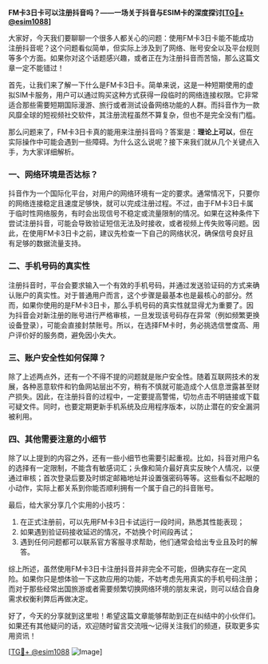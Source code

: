 **FM卡3日卡可以注册抖音吗？——一场关于抖音与ESIM卡的深度探讨[[TG💪+ @esim1088](https://t.me/s/esim1088)]**

大家好，今天我们要聊聊一个很多人都关心的问题：使用FM卡3日卡能不能成功注册抖音呢？这个问题看似简单，但实际上涉及到了网络、账号安全以及平台规则等多个方面。如果你对这个话题感兴趣，或者正在为注册抖音而苦恼，那么这篇文章一定不能错过！

首先，让我们来了解一下什么是FM卡3日卡。简单来说，这是一种短期使用的虚拟SIM卡服务，用户可以通过购买这种方式获得一段临时的网络连接权限。它非常适合那些需要短期国际漫游、旅行或者测试设备网络功能的人群。而抖音作为一款风靡全球的短视频社交软件，其注册流程虽然不算复杂，但也不是完全没有门槛。

那么问题来了，FM卡3日卡真的能用来注册抖音吗？答案是：**理论上可以**，但在实际操作中可能会遇到一些障碍。为什么这么说呢？接下来我们就从几个关键点入手，为大家详细解析。

### 一、网络环境是否达标？

抖音作为一个国际化平台，对用户的网络环境有一定的要求。通常情况下，只要你的网络连接稳定且速度足够快，就可以完成注册过程。不过，由于FM卡3日卡属于临时性网络服务，有时会出现信号不稳定或流量限制的情况。如果在这种条件下尝试注册抖音，可能会导致验证短信无法及时接收，或者视频上传失败等问题。因此，在使用FM卡3日卡之前，建议先检查一下自己的网络状况，确保信号良好且有足够的数据流量支持。

### 二、手机号码的真实性

注册抖音时，平台会要求输入一个有效的手机号码，并通过发送验证码的方式来确认账户的真实性。对于普通用户而言，这个步骤是最基本也是最核心的部分。然而，如果你使用的是FM卡3日卡，那么手机号码的真实性就显得尤为重要了。因为抖音会对新注册的账号进行严格审核，一旦发现该号码存在异常（例如频繁更换设备登录），可能会直接封禁账号。所以，在选择FM卡时，务必挑选信誉度高、用户评价好的服务商，避免因小失大。

### 三、账户安全性如何保障？

除了上述两点外，还有一个不得不提的问题就是账户安全性。随着互联网技术的发展，各种恶意软件和钓鱼网站层出不穷，稍有不慎就可能造成个人信息泄露甚至财产损失。因此，在注册抖音的过程中，一定要提高警惕，切勿点击不明链接或下载可疑文件。同时，也要定期更新手机系统及应用程序版本，以防止潜在的安全漏洞被利用。

### 四、其他需要注意的小细节

除了以上提到的内容之外，还有一些小细节也需要引起重视。比如，抖音对用户名的选择有一定限制，不能含有敏感词汇；头像和简介最好真实反映个人情况，以便通过审核；首次登录后要及时绑定邮箱地址并设置强密码等等。这些看似不起眼的小动作，实际上都关系到你能否顺利拥有一个属于自己的抖音账号。

最后，给大家分享几个实用的小技巧：

1. 在正式注册前，可以先用FM卡3日卡试运行一段时间，熟悉其性能表现；
2. 如果遇到验证码接收延迟的情况，不妨换个时间段再试；
3. 遇到任何问题都可以联系官方客服寻求帮助，他们通常会给出专业且及时的解答。

综上所述，虽然使用FM卡3日卡注册抖音并非完全不可能，但确实存在一定风险。如果你只是想体验一下这款应用的功能，不妨考虑先用真实的手机号码注册；而对于那些经常出国旅游或者需要频繁切换网络环境的朋友来说，则可以结合自身需求权衡利弊后再做决定。

好了，今天的分享就到这里啦！希望这篇文章能够帮助到正在纠结中的小伙伴们。如果还有其他疑问的话，欢迎随时留言交流哦～记得关注我们的频道，获取更多实用资讯！

[[TG💪+ @esim1088](https://t.me/s/esim1088) ![Image](https://i.postimg.cc/4NQfJmqS/Snipaste-2025-05-13-00-14-12.png)]